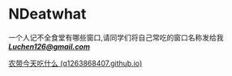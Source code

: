 # NDeatwhat
一个人记不全食堂有哪些窗口,请同学们将自己常吃的窗口名称发给我***Luchen126@gmail.com***

[农带今天吃什么 (q1263868407.github.io)](https://q1263868407.github.io/NDeatwhat/)

